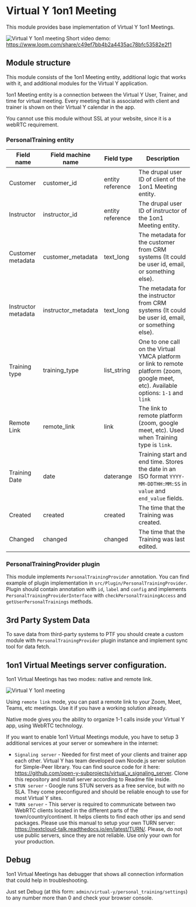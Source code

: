 # Virtual Y 1on1 Meeting

This module provides base implementation of Virtual Y 1on1 Meetings.

![Virtual Y 1on1 meeting](assets/vy_14_virtual_meeting.png "Virtual Y 1on1 Meeting Demo")
Short video demo: https://www.loom.com/share/c49ef7bb4b2a4435ac78bfc53582e2f1

## Module structure

This module consists of the 1on1 Meeting entity, additional logic that works with it, and additional modules for the Virtual Y application. 

1on1 Meeting entity is a connection between the Virtual Y User, Trainer, and time for virtual meeting. Every meeting that is associated with client and trainer is shown on their Virtual Y calendar in the app.

You cannot use this module without SSL at your website, since it is a webRTC requirement.

### PersonalTraining entity

| Field name | Field machine name | Field type | Description |
| ---------- | ----------- | ----------- | ----------- |
| Customer   | customer_id | entity reference | The drupal user ID of client of the 1on1 Meeting entity. |
| Instructor | instructor_id | entity reference | The drupal user ID of instructor of the 1on1 Meeting entity. |
| Customer metadata | customer_metadata | text_long | The metadata for the customer from CRM systems (It could be user id, email, or something else). |
| Instructor metadata | instructor_metadata | text_long | The metadata for the instructor from CRM systems (It could be user id, email, or something else). |
| Training type | training_type | list_string | One to one call on the Virtual YMCA platform or link to remote platform (zoom, google meet, etc). Available options: `1-1` and `link` |
| Remote Link | remote_link | link | The link to remote platform (zoom, google meet, etc). Used when Training type is `link`. |
| Training Date | date | daterange | Training start and end time. Stores the date in an ISO format `YYYY-MM-DDTHH:MM:SS` in `value` and `end_value` fields.|
| Created | created | created | The time that the Training was created.|
| Changed | changed | changed | The time that the Training was last edited. |

### PersonalTrainingProvider plugin

This module implements `PersonalTrainingProvider` annotation. You can find example
of plugin implementation in `src/Plugin/PersonalTrainingProvider`. Plugin should
contain annotation with `id`, `label` and `config` and implements
`PersonalTrainingProviderInterface` with `checkPersonalTrainingAccess` and
`getUserPersonalTrainings` methods.

## 3rd Party System Data

To save data from third-party systems to PTF you should create a custom module with
`PersonalTrainingProvider` plugin instance and implement sync tool for data fetch.

## 1on1 Virtual Meetings server configuration.

1on1 Virtual Meetings has two modes: native and remote link. 

![Virtual Y 1on1 meeting](assets/vy_14_remote_link.png "Virtual Y 1on1 Meeting type demo")

Using `remote link` mode, you can past a remote link to your Zoom, Meet, Teams, etc meetings. Use it if you have a working solution already.

Native mode gives you the ability to organize 1-1 calls inside your Virtual Y app, using WebRTC technology.

If you want to enable 1on1 Virtual Meetings module, you have to setup 3 additional services at your server or somewhere in the internet:

- `Signaling server` - Needed for first meet of your clients and trainer app each other. Virtual Y has team developed own Noode.js server solution for Simple-Peer library. You can find source code for it here: https://github.com/open-y-subprojects/virtual_y_signaling_server. Clone this repository and install server according to Readme file inside.
- `STUN server` - Google runs STUN servers as a free service, but with no SLA. They come preconfigured and should be reliable enough to use for most Virtual Y sites.
-  `TURN server` - This server is required to communicate between two WebRTC clients located in the different parts of the town/country/continent. It helps clients to find each other ips and send packages. Please use this manual to setup your own TURN server: https://nextcloud-talk.readthedocs.io/en/latest/TURN/. Please, do not use public servers, since they are not reliable. Use only your own for your production.

## Debug

1on1 Virtual Meetings has debugger that shows all connection information that could help in troubleshooting. 

Just set Debug (at this form: `admin/virtual-y/personal_training/settings`) to any number more than 0 and check your browser console.
